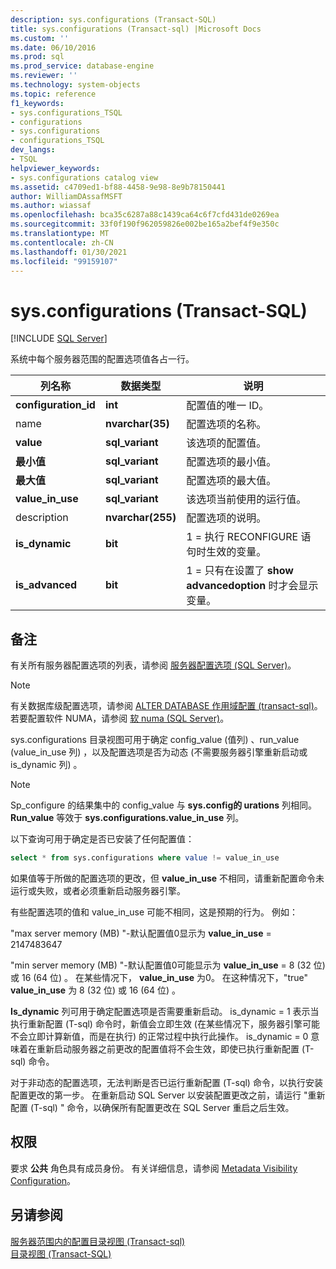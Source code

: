 ```yaml
---
description: sys.configurations (Transact-SQL)
title: sys.configurations (Transact-sql) |Microsoft Docs
ms.custom: ''
ms.date: 06/10/2016
ms.prod: sql
ms.prod_service: database-engine
ms.reviewer: ''
ms.technology: system-objects
ms.topic: reference
f1_keywords:
- sys.configurations_TSQL
- configurations
- sys.configurations
- configurations_TSQL
dev_langs:
- TSQL
helpviewer_keywords:
- sys.configurations catalog view
ms.assetid: c4709ed1-bf88-4458-9e98-8e9b78150441
author: WilliamDAssafMSFT
ms.author: wiassaf
ms.openlocfilehash: bca35c6287a88c1439ca64c6f7cfd431de0269ea
ms.sourcegitcommit: 33f0f190f962059826e002be165a2bef4f9e350c
ms.translationtype: MT
ms.contentlocale: zh-CN
ms.lasthandoff: 01/30/2021
ms.locfileid: "99159107"
---
```

# <a name="sysconfigurations-transact-sql"></a>sys.configurations (Transact-SQL)
[!INCLUDE [SQL Server](../../includes/applies-to-version/sqlserver.md)]

  系统中每个服务器范围的配置选项值各占一行。  

|列名称|数据类型|说明|  
|-----------------|---------------|-----------------|  
|**configuration_id**|**int**|配置值的唯一 ID。|  
|name|**nvarchar(35)**|配置选项的名称。|  
|**value**|**sql_variant**|该选项的配置值。|  
|**最小值**|**sql_variant**|配置选项的最小值。|  
|**最大值**|**sql_variant**|配置选项的最大值。|  
|**value_in_use**|**sql_variant**|该选项当前使用的运行值。|  
|description|**nvarchar(255)**|配置选项的说明。|  
|**is_dynamic**|**bit**|1 = 执行 RECONFIGURE 语句时生效的变量。|  
|**is_advanced**|**bit**|1 = 只有在设置了 **show advancedoption** 时才会显示变量。|  
  
 ## <a name="remarks"></a>备注
  有关所有服务器配置选项的列表，请参阅 [服务器配置选项 &#40;SQL Server&#41;](../../database-engine/configure-windows/server-configuration-options-sql-server.md)。  
  
> [!NOTE]  
>  有关数据库级配置选项，请参阅 [ALTER DATABASE 作用域配置 &#40;transact-sql&#41;](../../t-sql/statements/alter-database-scoped-configuration-transact-sql.md)。 若要配置软件 NUMA，请参阅 [软 numa &#40;SQL Server&#41;](../../database-engine/configure-windows/soft-numa-sql-server.md)。  
 
sys.configurations 目录视图可用于确定 config_value (值列) 、run_value (value_in_use 列) ，以及配置选项是否为动态 (不需要服务器引擎重新启动或 is_dynamic 列) 。

> [!NOTE]
> Sp_configure 的结果集中的 config_value 与 **sys.config的 urations** 列相同。 **Run_value** 等效于 **sys.configurations.value_in_use** 列。

以下查询可用于确定是否已安装了任何配置值：

```SQL
select * from sys.configurations where value != value_in_use
```

如果值等于所做的配置选项的更改，但 **value_in_use** 不相同，请重新配置命令未运行或失败，或者必须重新启动服务器引擎。

有些配置选项的值和 value_in_use 可能不相同，这是预期的行为。 例如：

"max server memory (MB) "-默认配置值0显示为 **value_in_use** = 2147483647<br>

"min server memory (MB) "-默认配置值0可能显示为 **value_in_use** = 8 (32 位) 或 16 (64 位) 。 在某些情况下， **value_in_use** 为0。 在这种情况下，"true" **value_in_use** 为 8 (32 位) 或 16 (64 位) 。


**Is_dynamic** 列可用于确定配置选项是否需要重新启动。 is_dynamic = 1 表示当执行重新配置 (T-sql) 命令时，新值会立即生效 (在某些情况下，服务器引擎可能不会立即计算新值，而是在执行) 的正常过程中执行此操作。 is_dynamic = 0 意味着在重新启动服务器之前更改的配置值将不会生效，即使已执行重新配置 (T-sql) 命令。

对于非动态的配置选项，无法判断是否已运行重新配置 (T-sql) 命令，以执行安装配置更改的第一步。 在重新启动 SQL Server 以安装配置更改之前，请运行 "重新配置 (T-sql) " 命令，以确保所有配置更改在 SQL Server 重启之后生效。 
 
 
## <a name="permissions"></a>权限  
 要求 **公共** 角色具有成员身份。 有关详细信息，请参阅 [Metadata Visibility Configuration](../../relational-databases/security/metadata-visibility-configuration.md)。  
  
## <a name="see-also"></a>另请参阅  
 [服务器范围内的配置目录视图 &#40;Transact-sql&#41;](../../relational-databases/system-catalog-views/server-wide-configuration-catalog-views-transact-sql.md)   
 [目录视图 (Transact-SQL)](../../relational-databases/system-catalog-views/catalog-views-transact-sql.md)  
  
  

